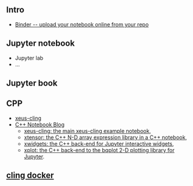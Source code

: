 ## Intro
* [Binder -- upload your notebook online from your repo ](https://mybinder.org/)

## Jupyter notebook
* Jupyter lab
* ...

## Jupyter book

## CPP
* [xeus-cling](https://github.com/jupyter-xeus/xeus-cling.git) 
* [C++ Notebook Blog](https://blog.jupyter.org/interactive-workflows-for-c-with-jupyter-fe9b54227d92)
    * [xeus-cling: the main xeus-cling example notebook](https://mybinder.org/v2/gh/QuantStack/xeus-cling/stable?filepath=notebooks/xcpp.ipynb),
    * [xtensor: the C++ N-D array expression library in a C++ notebook](https://mybinder.org/v2/gh/QuantStack/xtensor/stable?filepath=notebooks/xtensor.ipynb),
    * [xwidgets: the C++ back-end for Jupyter interactive widgets](https://mybinder.org/v2/gh/QuantStack/xwidgets/0.11.1?filepath=notebooks/xwidgets.ipynb),
    * [xplot: the C++ back-end to the bqplot 2-D plotting library for Jupyter](https://mybinder.org/v2/gh/QuantStack/xplot/0.5.0?filepath=notebooks).

## [cling docker](https://hub.docker.com/r/sehrig/cling)

